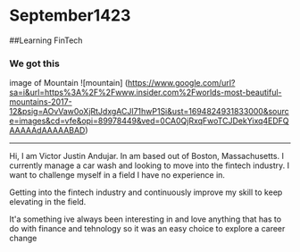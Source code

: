 # September1423

##Learning FinTech

### We got this

image of Mountain ![mountain] (https://www.google.com/url?sa=i&url=https%3A%2F%2Fwww.insider.com%2Fworlds-most-beautiful-mountains-2017-12&psig=AOvVaw0oXjRtJdxgACJl71hwP1Si&ust=1694824931833000&source=images&cd=vfe&opi=89978449&ved=0CA0QjRxqFwoTCJDekYixq4EDFQAAAAAdAAAAABAD)

---

Hi, I am Victor Justin Andujar. In am based out of Boston, Massachusetts. I currently manage a car wash and looking to move into the fintech industry. I want to challenge myself in a field I have no experience in.

Getting into the fintech industry and continuously improve my skill to keep elevating in the field.

It'a something ive always been interesting in and love anything that has to do with finance and tehnology so it was an easy choice to explore a career change

